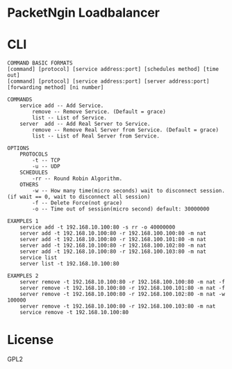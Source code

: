 # PacketNgin Loadbalancer

# CLI
	COMMAND BASIC FORMATS
	[command] [protocol] [service address:port] [schedules method] [time out]
	[command] [protocol] [service address:port] [server address:port] [forwarding method] [ni number]

	COMMANDS
		service add -- Add Service.
			remove -- Remove Service. (Default = grace)
			list -- List of Service.
		server	add -- Add Real Server to Service.
			remove -- Remove Real Server from Service. (Default = grace)
			list -- List of Real Server from Service.

	OPTIONS
		PROTOCOLS
			-t -- TCP
			-u -- UDP
		SCHEDULES
			-rr -- Round Robin Algorithm.
		OTHERS
			-w -- How many time(micro seconds) wait to disconnect session. (if wait == 0, wait to disconnect all session)
			-f -- Delete Force(not grace)
			-o -- Time out of session(micro second) default: 30000000

	EXAMPLES 1
		service add -t 192.168.10.100:80 -s rr -o 40000000
		server add -t 192.168.10.100:80 -r 192.168.100.100:80 -m nat
		server add -t 192.168.10.100:80 -r 192.168.100.101:80 -m nat
		server add -t 192.168.10.100:80 -r 192.168.100.102:80 -m nat
		server add -t 192.168.10.100:80 -r 192.168.100.103:80 -m nat
		service list
		server list -t 192.168.10.100:80

	EXAMPLES 2
		server remove -t 192.168.10.100:80 -r 192.168.100.100:80 -m nat -f
		server remove -t 192.168.10.100:80 -r 192.168.100.101:80 -m nat -f
		server remove -t 192.168.10.100:80 -r 192.168.100.102:80 -m nat -w 100000
		server remove -t 192.168.10.100:80 -r 192.168.100.103:80 -m nat 
		service remove -t 192.168.10.100:80
# License
GPL2
